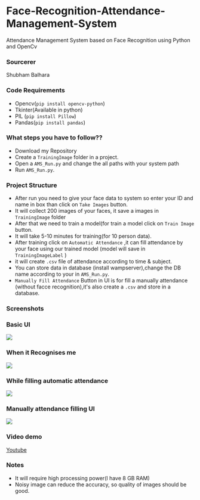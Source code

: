 # Face-Recognition-Attendance-Management-System
Attendance Management System based on Face Recognition using Python  and OpenCv  

### Sourcerer
Shubham Balhara

### Code Requirements
- Opencv(`pip install opencv-python`)
- Tkinter(Available in python)
- PIL (`pip install Pillow`)
- Pandas(`pip install pandas`)

### What steps you have to follow??
- Download my Repository 
- Create a `TrainingImage` folder in a project.
- Open a `AMS_Run.py` and change the all paths with your system path
- Run `AMS_Run.py`.

### Project Structure

- After run you need to give your face data to system so enter your ID and name in box than click on `Take Images` button.
- It will collect 200 images of your faces, it save a images in `TrainingImage` folder
- After that we need to train a model(for train a model click on `Train Image` button.
- It will take 5-10 minutes for training(for 10 person data).
- After training click on `Automatic Attendance` ,it can fill attendance by your face using our trained model (model will save in `TrainingImageLabel` )
- it will create `.csv` file of attendance according to time & subject.
- You can store data in database (install wampserver),change the DB name according to your in `AMS_Run.py`.
- `Manually Fill Attendance` Button in UI is for fill a manually attendance (without facce recognition),it's also create a `.csv` and store in a database.

### Screenshots

### Basic UI
<img src="https://github.com/Pragya9ps/Face-Recognition-Attendance-System/blob/main/Screenshot%20(31).png">

### When it Recognises me
<img src="https://github.com/Pragya9ps/Face-Recognition-Attendance-System/blob/main/Screenshot%20(33).png">

### While filling automatic attendance
<img src="https://github.com/Pragya9ps/Face-Recognition-Attendance-System/blob/main/Screenshot%20(38).png">

### Manually attendance filling UI
<img src="https://github.com/Pragya9ps/Face-Recognition-Attendance-System/blob/main/Screenshot%20(35).png">


### Video demo

[Youtube](https://youtu.be/onms2KDOTtY)


### Notes
- It will require high processing power(I have 8 GB RAM)
- Noisy image can reduce the accuracy, so quality of images should be good.


